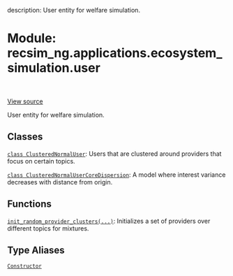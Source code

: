 description: User entity for welfare simulation.

<div itemscope itemtype="http://developers.google.com/ReferenceObject">
<meta itemprop="name" content="recsim_ng.applications.ecosystem_simulation.user" />
<meta itemprop="path" content="Stable" />
</div>

# Module: recsim_ng.applications.ecosystem_simulation.user

<!-- Insert buttons and diff -->

<table class="tfo-notebook-buttons tfo-api nocontent" align="left">

</table>

<a target="_blank" href="https://github.com/google-research/recsim_ng/tree/master/recsim_ng/applications/ecosystem_simulation/user.py">View
source</a>

User entity for welfare simulation.

## Classes

[`class ClusteredNormalUser`](../../../recsim_ng/applications/ecosystem_simulation/user/ClusteredNormalUser.md):
Users that are clustered around providers that focus on certain topics.

[`class ClusteredNormalUserCoreDispersion`](../../../recsim_ng/applications/ecosystem_simulation/user/ClusteredNormalUserCoreDispersion.md):
A model where interest variance decreases with distance from origin.

## Functions

[`init_random_provider_clusters(...)`](../../../recsim_ng/applications/ecosystem_simulation/user/init_random_provider_clusters.md):
Initializes a set of providers over different topics for mixtures.

## Type Aliases

[`Constructor`](../../../recsim_ng/applications/cav_synthetic_model/user/Constructor.md)
